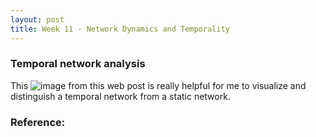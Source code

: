 ```yaml
---
layout: post
title: Week 11 - Network Dynamics and Temporality
---
```


### Temporal network analysis
This ![image](https://teneto.readthedocs.io/en/latest/_images/what_is_tnt-1.png) from this web post is really helpful for me to visualize and distinguish a temporal network from a static network.

### Reference: